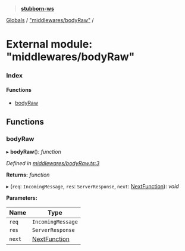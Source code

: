 > **[stubborn-ws](../README.md)**

[Globals](../globals.md) / ["middlewares/bodyRaw"](_middlewares_bodyraw_.md) /

# External module: "middlewares/bodyRaw"

### Index

#### Functions

* [bodyRaw](_middlewares_bodyraw_.md#bodyraw)

## Functions

###  bodyRaw

▸ **bodyRaw**(): *function*

*Defined in [middlewares/bodyRaw.ts:3](https://github.com/ybonnefond/stubborn/blob/dd66099/src/middlewares/bodyRaw.ts#L3)*

**Returns:** *function*

▸ (`req`: `IncomingMessage`, `res`: `ServerResponse`, `next`: [NextFunction](__types_index_.md#nextfunction)): *void*

**Parameters:**

Name | Type |
------ | ------ |
`req` | `IncomingMessage` |
`res` | `ServerResponse` |
`next` | [NextFunction](__types_index_.md#nextfunction) |